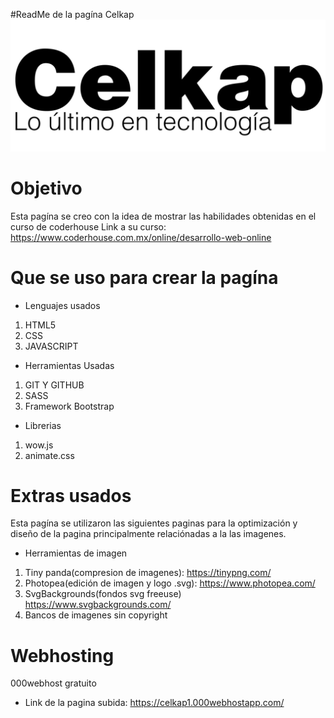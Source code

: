 #ReadMe de la pagína Celkap
![](img/logo.svg)

# Objetivo
Esta pagína se creo con la idea de mostrar las habilidades obtenidas en el curso de coderhouse
Link a su curso: https://www.coderhouse.com.mx/online/desarrollo-web-online

# Que se uso para crear la pagína
- Lenguajes usados
 1. HTML5
 2. CSS
 3. JAVASCRIPT
- Herramientas Usadas
 1. GIT Y GITHUB
 2. SASS
 3. Framework Bootstrap
 - Librerias
 1. wow.js
 2. animate.css
 
# Extras usados
Esta pagína se utilizaron las siguientes paginas para la optimización y diseño de la pagina principalmente relaciónadas a la las imagenes.
- Herramientas de imagen
 1. Tiny panda(compresion de imagenes): https://tinypng.com/
 2. Photopea(edición de imagen y logo .svg): https://www.photopea.com/
 3. SvgBackgrounds(fondos svg freeuse) https://www.svgbackgrounds.com/
 4. Bancos de imagenes sin copyright
 
 # Webhosting
 000webhost gratuito
 - Link de la pagina subida: https://celkap1.000webhostapp.com/